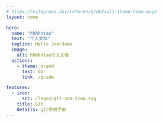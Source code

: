 ```yaml
---
# https://vitepress.dev/reference/default-theme-home-page
layout: home

hero:
  name: "hhhhhtao"
  text: "个人文档"
  tagline: Hello JuanJuan
  image:
    alt: hhhhhtao个人文档
  actions:
    - theme: brand
      text: GO
      link: /guide

features:
  - icon: 
      src: /logos/git-scm-icon.svg
    title: Git
    details: git使用手册
---
```


